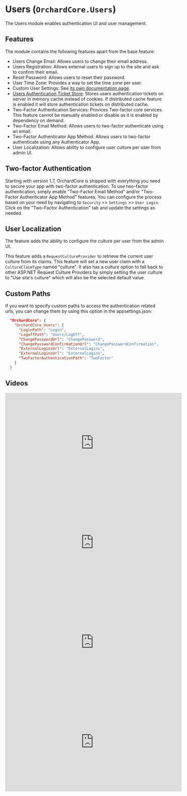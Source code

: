 # Users (`OrchardCore.Users`)

The Users module enables authentication UI and user management.

## Features

The module contains the following features apart from the base feature:

- Users Change Email: Allows users to change their email address.
- Users Registration: Allows external users to sign up to the site and ask to confirm their email.
- Reset Password: Allows users to reset their password.
- User Time Zone: Provides a way to set the time zone per user.
- Custom User Settings: See [its own documentation page](CustomUserSettings/README.md).
- [Users Authentication Ticket Store](./TicketStore.md): Stores users authentication tickets on server in memory cache instead of cookies. If distributed cache feature is enabled it will store authentication tickets on distributed cache.
- Two-Factor Authentication Services: Provices Two-factor core services. This feature cannot be manually enabled or disable as it is enabled by dependency on demand.
- Two-Factor Email Method: Allows users to two-factor authenticate using an email.
- Two-Factor Authenticator App Method: Allows users to two-factor authenticate using any Authenticator App.
- User Localization: Allows ability to configure user culture per user from admin UI.

## Two-factor Authentication

Starting with version 1.7, OrchardCore is shipped with everything you need to secure your app with two-factor authentication. To use two-factor authentication, simply enable "Two-Factor Email Method" and/or "Two-Factor Authenticator App Method" features. You can configure the process based on your need by navigating to `Security` >> `Settings` >> `User Login`. Click on the "Two-Factor Authentication" tab and update the settings as needed.

## User Localization

The feature adds the ability to configure the culture per user from the admin UI.

This feature adds a `RequestCultureProvider` to retrieve the current user culture from its claims. This feature will set a new user claim with a `CultureClaimType` named "culture". It also has a culture option to fall back to other ASP.NET Request Culture Providers by simply setting the user culture to "Use site's culture" which will also be the selected default value.

## Custom Paths

If you want to specify custom paths to access the authentication related urls, you can change them by using this option in the appsettings.json:

``` json
  "OrchardCore": {
    "OrchardCore_Users": {
      "LoginPath": "Login",
      "LogoffPath": "Users/LogOff",
      "ChangePasswordUrl": "ChangePassword",
      "ChangePasswordConfirmationUrl": "ChangePasswordConfirmation",
      "ExternalLoginsUrl": "ExternalLogins",
      "ExternalLoginsUrl": "ExternalLogins",
      "TwoFactorAuthenticationPath": "TwoFactor"
    }
  }
```

## Videos

<iframe width="560" height="315" src="https://www.youtube-nocookie.com/embed/78m04Inmilw" title="YouTube video player" frameborder="0" allow="accelerometer; autoplay; clipboard-write; encrypted-media; gyroscope; picture-in-picture" allowfullscreen></iframe>

<iframe width="560" height="315" src="https://www.youtube-nocookie.com/embed/ZgDkWUi2HGs" title="YouTube video player" frameborder="0" allow="accelerometer; autoplay; clipboard-write; encrypted-media; gyroscope; picture-in-picture" allowfullscreen></iframe>

<iframe width="560" height="315" src="https://www.youtube-nocookie.com/embed/83-6Kj-IXPw" title="YouTube video player" frameborder="0" allow="accelerometer; autoplay; clipboard-write; encrypted-media; gyroscope; picture-in-picture; web-share" allowfullscreen></iframe>

<iframe width="560" height="315" src="https://www.youtube-nocookie.com/embed/BbJG_wdHbak" title="YouTube video player" frameborder="0" allow="accelerometer; autoplay; clipboard-write; encrypted-media; gyroscope; picture-in-picture; web-share" allowfullscreen></iframe>
